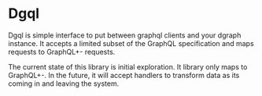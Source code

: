 # Dgql

Dgql is simple interface to put between graphql clients and your dgraph instance. It accepts a limited subset of the GraphQL specification and maps requests to GraphQL+- requests.

The current state of this library is initial exploration. It library only maps to GraphQL+-. In the future, it will accept handlers to transform data as its coming in and leaving the system.
